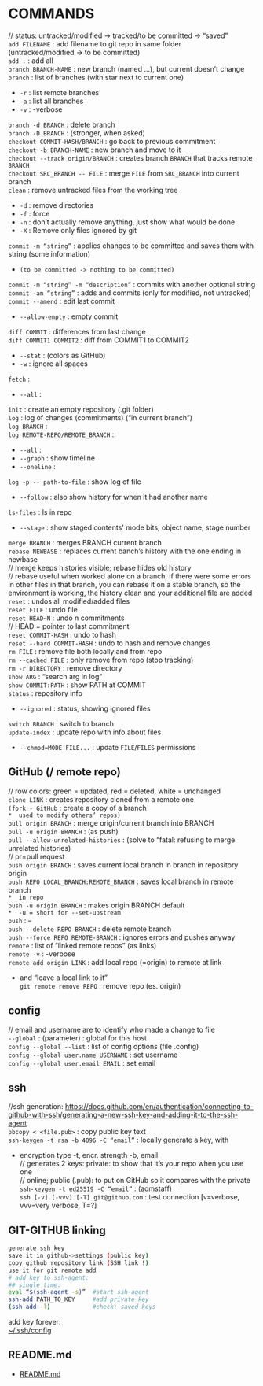 # COMMANDS

// status: untracked/modified -> tracked/to be committed -> “saved”  
`add FILENAME` : add filename to git repo in same folder  
(untracked/modified -> to be committed)  
`add .` : add all  
`branch BRANCH-NAME` : new branch (named …), but current doesn’t change  
`branch` : list of branches (with star next to current one)  
*	`-r` : list remote branches  
*	`-a` : list all branches  
*	`-v` : -verbose  

`branch -d BRANCH` : delete branch  
`branch -D BRANCH` : (stronger, when asked)  
`checkout COMMIT-HASH/BRANCH` : go back to previous commitment  
`checkout -b BRANCH-NAME` : new branch and move to it  
`checkout --track origin/BRANCH` : creates branch `BRANCH` that tracks remote `BRANCH`  
`checkout SRC_BRANCH -- FILE` : merge `FILE` from `SRC_BRANCH` into current branch  
`clean` :  remove untracked files from the working tree  
*	`-d` : remove directories  
*	`-f` : force  
*	`-n` : don’t actually remove anything, just show what would be done  
*	`-X` : Remove only files ignored by git  

`commit -m “string”` : applies changes to be committed and saves them with string (some information)  
*	`(to be committed -> nothing to be committed)`  

`commit -m “string” -m “description”` : commits with another optional string  
`commit -am “string”` : adds and commits (only for modified, not untracked)  
`commit --amend` : edit last commit  
*	`--allow-empty` : empty commit  

`diff COMMIT` : differences from last change  
`diff COMMIT1 COMMIT2` : diff from COMMIT1 to COMMIT2  
*	`--stat` : (colors as GitHub)  
*	`-w` : ignore all spaces

`fetch` :  
*	`--all` :  

`init` : create an empty repository (.git folder)  
`log` : log of changes (commitments) (“in current branch”)  
`log BRANCH` :  
`log REMOTE-REPO/REMOTE_BRANCH` :   
*	`--all` :   
*	`--graph` : show timeline  
*	`--oneline` :   

`log -p -- path-to-file` : show log of file  
*	`--follow` : also show history for when it had another name  

`ls-files` : ls in repo
*	`--stage` : show staged contents' mode bits, object name, stage number

`merge BRANCH` : merges BRANCH current branch  
`rebase NEWBASE` : replaces current banch’s history with the one ending in newbase  
// merge keeps histories visible; rebase hides old history  
// rebase useful when worked alone on a branch, if there were some errors in other files in that branch, you can rebase it on a stable branch, so the environment is working, the history clean and your additional file are added  
`reset` : undos all modified/added files  
`reset FILE` : undo file  
`reset HEAD~N` : undo n commitments  
// HEAD = pointer to last commitment  
`reset COMMIT-HASH` : undo to hash  
`reset --hard COMMIT-HASH` : undo to hash and remove changes  
`rm FILE` : remove file both locally and from repo  
`rm --cached FILE` : only remove from repo (stop tracking)  
`rm -r DIRECTORY` : remove directory  
`show ARG` : “search arg in log”  
`show COMMIT:PATH` : show PATH at COMMIT  
`status` : repository info  
*	`--ignored` : status, showing ignored files  

`switch BRANCH` : switch to branch  
`update-index` : update repo with info about files
*	`--chmod=MODE FILE...` : update `FILE`/`FILES` permissions
  
## GitHub (/ remote repo)  
// row colors: green = updated, red = deleted, white = unchanged  
`clone LINK` : creates repository cloned from a remote one  
`(fork - GitHub` : create a copy of a branch  
	`*	used to modify others’ repos)`  
`pull origin BRANCH` : merge origin/current branch into BRANCH  
`pull -u origin BRANCH` : (as push)  
`pull --allow-unrelated-histories` : (solve to “fatal: refusing to merge unrelated histories)  
// pr=pull request  
`push origin BRANCH` : saves current local branch in branch in repository origin  
`push REPO LOCAL_BRANCH:REMOTE_BRANCH` : saves local branch in remote branch  
		`*	in repo`  
`push -u origin BRANCH` : makes origin BRANCH default  
				`*	-u = short for --set-upstream`  
`push` : –  
`push --delete REPO BRANCH` : delete remote branch  
`push --force REPO REMOTE-BRANCH` : ignores errors and pushes anyway  
`remote` : list of “linked remote repos” (as links)  
`remote -v` : -verbose  
`remote add origin LINK` : add local repo (=origin) to remote at link   
*	and “leave a local link to it”  
`git remote remove REPO` : remove repo (es. origin)  
  
## config  
// email and username are to identify who made a change to file  
`--global` : (parameter) : global for this host  
`config --global --list` : list of config options (file .config)  
`config --global user.name USERNAME` : set username  
`config --global user.email EMAIL` : set email  
  
## ssh  
//ssh generation: https://docs.github.com/en/authentication/connecting-to-github-with-ssh/generating-a-new-ssh-key-and-adding-it-to-the-ssh-agent  
`pbcopy < <file.pub>` : copy public key text  
`ssh-keygen -t rsa -b 4096 -C “email”` : locally generate a key, with   
*	encryption type -t, encr. strength -b, email  
// generates 2 keys: private: to show that it’s your repo when you use one  
// online; public (.pub): to put on GitHub so it compares with the private  
`ssh-keygen -t ed25519 -C “email”` : (admstaff)  
`ssh [-v] [-vvv] [-T] git@github.com` : test connection [v=verbose, vvv=very verbose, T=?]  
  
## GIT-GITHUB linking   

```bash
generate ssh key
save it in github->settings (public key) 
copy github repository link (SSH link !) 
use it for git remote add
# add key to ssh-agent:
## single time:
eval “$(ssh-agent -s)”	#start ssh-agent  
ssh-add PATH_TO_KEY		#add private key 
(ssh-add -l)			#check: saved keys 
```
add key forever:  
[~/.ssh/config][_ERROR_SSH_PUBLICKEY]   
  

## README.md  
*	[README.md](./README.md)  



<!-- REFS & LINKS -->

[_ERROR_SSH_PUBLICKEY]: ../../os/shell/debian/net/commands.md